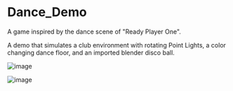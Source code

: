 # Dance_Demo

A game inspired by the dance scene of "Ready Player One". 

A demo that simulates a club environment  with rotating Point Lights, a color changing dance floor, and an imported blender disco ball. 

![image](https://user-images.githubusercontent.com/42984201/117747083-86a75700-b1db-11eb-8c89-c9eb6b965072.png)

![image](https://user-images.githubusercontent.com/42984201/117747604-7774d900-b1dc-11eb-9cdb-c5e8d0a521c7.png)


